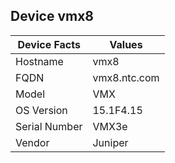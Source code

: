 ## Device  vmx8

| Device Facts |  Values      |
|--------------|--------------|
|Hostname  | vmx8 |
|FQDN | vmx8.ntc.com |
|Model  | VMX |
|OS Version | 15.1F4.15 |
|Serial Number | VMX3e |
|Vendor  | Juniper |
